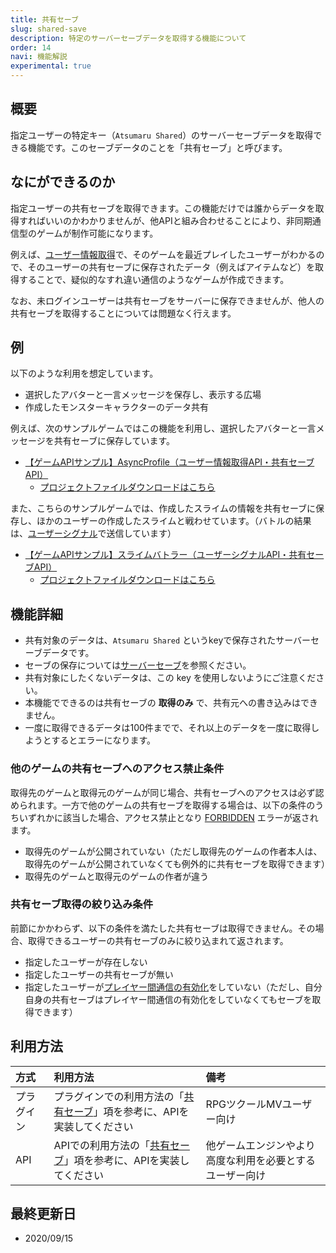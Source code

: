 ```yaml
---
title: 共有セーブ
slug: shared-save
description: 特定のサーバーセーブデータを取得する機能について
order: 14
navi: 機能解説
experimental: true
---
```

    
## 概要
指定ユーザーの特定キー（`Atsumaru Shared`）のサーバーセーブデータを取得できる機能です。このセーブデータのことを「共有セーブ」と呼びます。
    
## なにができるのか

指定ユーザーの共有セーブを取得できます。この機能だけでは誰からデータを取得すればいいのかわかりませんが、他APIと組み合わせることにより、非同期通信型のゲームが制作可能になります。
    
例えば、[ユーザー情報取得](/user)で、そのゲームを最近プレイしたユーザーがわかるので、そのユーザーの共有セーブに保存されたデータ（例えばアイテムなど）を取得することで、疑似的なすれ違い通信のようなゲームが作成できます。
    
なお、未ログインユーザーは共有セーブをサーバーに保存できませんが、他人の共有セーブを取得することについては問題なく行えます。

    
## 例
以下のような利用を想定しています。
 - 選択したアバターと一言メッセージを保存し、表示する広場
 - 作成したモンスターキャラクターのデータ共有
    
例えば、次のサンプルゲームではこの機能を利用し、選択したアバターと一言メッセージを共有セーブに保存しています。
 - [【ゲームAPIサンプル】AsyncProfile（ユーザー情報取得API・共有セーブAPI）](https://game.nicovideo.jp/atsumaru/games/gm9291)
    - [プロジェクトファイルダウンロードはこちら](/download/sample-projects#AsyncProfile)
    
また、こちらのサンプルゲームでは、作成したスライムの情報を共有セーブに保存し、ほかのユーザーの作成したスライムと戦わせています。（バトルの結果は、[ユーザーシグナル](/signal)で送信しています）
 - [【ゲームAPIサンプル】スライムバトラー（ユーザーシグナルAPI・共有セーブAPI）](https://game.nicovideo.jp/atsumaru/games/gm9294)
    - [プロジェクトファイルダウンロードはこちら](/download/sample-projects#SlimeBattler)
    
## 機能詳細
 - 共有対象のデータは、`Atsumaru Shared` というkeyで保存されたサーバーセーブデータです。
 - セーブの保存については[サーバーセーブ](/storage)を参照ください。
 - 共有対象にしたくないデータは、この key を使用しないようにご注意ください。
 - 本機能でできるのは共有セーブの **取得のみ** で、共有元への書き込みはできません。
 - 一度に取得できるデータは100件までで、それ以上のデータを一度に取得しようとするとエラーになります。
    
### 他のゲームの共有セーブへのアクセス禁止条件
取得先のゲームと取得元のゲームが同じ場合、共有セーブへのアクセスは必ず認められます。一方で他のゲームの共有セーブを取得する場合は、以下の条件のうちいずれかに該当した場合、アクセス禁止となり [FORBIDDEN](/common/error) エラーが返されます。
 - 取得先のゲームが公開されていない（ただし取得先のゲームの作者本人は、取得先のゲームが公開されていなくても例外的に共有セーブを取得できます）
 - 取得先のゲームと取得元のゲームの作者が違う
    
### 共有セーブ取得の絞り込み条件
前節にかかわらず、以下の条件を満たした共有セーブは取得できません。その場合、取得できるユーザーの共有セーブのみに絞り込まれて返されます。
 - 指定したユーザーが存在しない
 - 指定したユーザーの共有セーブが無い
 - 指定したユーザーが[プレイヤー間通信の有効化](/common/interplayer)をしていない（ただし、自分自身の共有セーブはプレイヤー間通信の有効化をしていなくてもセーブを取得できます）
    
## 利用方法

方式|利用方法|備考
:---|:---|:---
プラグイン|プラグインでの利用方法の「[共有セーブ](/plugins/shared-save)」項を参考に、APIを実装してください|RPGツクールMVユーザー向け
API|APIでの利用方法の「[共有セーブ](/apis/shared-save)」項を参考に、APIを実装してください|他ゲームエンジンやより高度な利用を必要とするユーザー向け

    
## 最終更新日
 - 2020/09/15
